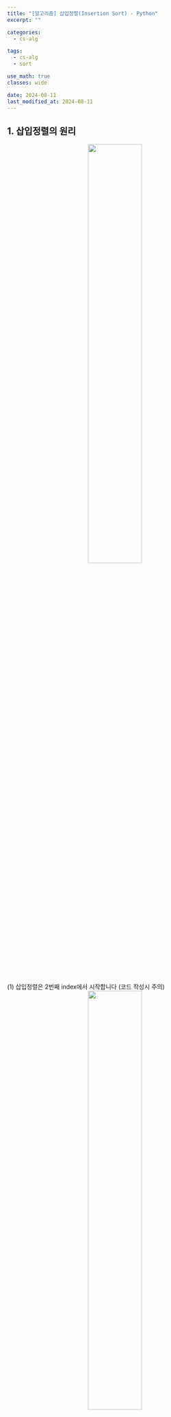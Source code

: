 ```yaml
---
title: "[알고리즘] 삽입정렬(Insertion Sort) - Python"
excerpt: ""

categories:
  - cs-alg

tags:
  - cs-alg
  - sort

use_math: true
classes: wide

date: 2024-08-11
last_modified_at: 2024-08-11
---
```


## 1. 삽입정렬의 원리

<center><img src='{{"/assets/img/2024-08-11-insertion_sort/img1.png" | relative_url}}' width="50%"></center>
(1) 삽입정렬은 2번째 index에서 시작합니다 (코드 작성시 주의)
<br>

<center><img src='{{"/assets/img/2024-08-11-insertion_sort/img2.png" | relative_url}}' width="50%"></center>
(2) 현재의 key가 앞의 숫자보다 큰지 작은지 확인하고,

* 앞의 숫자 < key 이면: 순서 그대로 유지
* 앞의 숫자 > key 이면: 서로 위치 바꾸기 (Swap)
<br>

<center><img src='{{"/assets/img/2024-08-11-insertion_sort/img3.png" | relative_url}}' width="50%"></center>
(3) 이후, key를 오른쪽으로 한 칸 옮기기
<br>

<center><img src='{{"/assets/img/2024-08-11-insertion_sort/img4.png" | relative_url}}' width="50%"></center>
(4) key인 4가 8보다 작으므로 swap
<br>

<center><img src='{{"/assets/img/2024-08-11-insertion_sort/img5.png" | relative_url}}' width="50%"></center>
(5) 작업이 끝났으니 다시 key 한 자리 옮기기
<br>

(6) 위 과정을 계속 반복하여 최종 정렬된 array 생성
<center><img src='{{"/assets/img/2024-08-11-insertion_sort/img6.png" | relative_url}}' width="50%"></center>
<center><img src='{{"/assets/img/2024-08-11-insertion_sort/img7.png" | relative_url}}' width="50%"></center>
<center><img src='{{"/assets/img/2024-08-11-insertion_sort/img8.png" | relative_url}}' width="50%"></center>
<center><img src='{{"/assets/img/2024-08-11-insertion_sort/img9.png" | relative_url}}' width="50%"></center>
<center><img src='{{"/assets/img/2024-08-11-insertion_sort/img10.png" | relative_url}}' width="50%"></center>
<center><img src='{{"/assets/img/2024-08-11-insertion_sort/img11.png" | relative_url}}' width="50%"></center>




## 2. 삽입정렬 Python 코드
<center><img src='{{"/assets/img/2024-08-11-insertion_sort/img12.png" | relative_url}}' width="60%"></center>
1. index "i"는 위 설명에서의 Key를 의미합니다. 또한, range를 1에서부터 시작하여 2번째 index부터 key로 설정될 수 있게 합니다.

2. key에서부터 왼쪽으로 대소비교를 하여 정렬을 할 수 있도록 inner loop를 설정해줍니다.

3. Key가 이전 원소보다 작으면,

4. Python의 swap코드 (a,b = b,a)를 이용하여 swap 진행





아래는 삽입정렬에 대한 Python 전체 코드와, 

Array가 오름차순 ascending[1, 2, 3, ... , 9999, 10000]일 때의 삽입 정렬
Array가 랜덤으로 섞여있을 때의 삽입 정렬
Array가 내림차순 descending[10000, 9999, 9998, ... , 2, 1] 일 때의 삽입 정렬
의 수행시간을 비교하는 코드입니다.


```python
# 1. Implement Insertion Sort  
import time
import random

def insertion_sort(list):
    for i in range(1, len(list)):
        for j in range(i, 0, -1):
            if list[j] < list[j-1]:
                list[j], list[j-1] = list[j-1], list[j]
            else:
                break

def insertion_sort_time(list):
    start_time = time.time()
    insertion_sort(list)
    end_time = time.time()
    return end_time - start_time


# a. Perform sorting in ascending order  on [1,2,3,4,5,6,........9999,10000] 
#    and compute the time for the execution.
list_a = list(range(1, 10001))
time_a = insertion_sort_time(list_a)
print("ascending order sorting time (sec):", time_a)

# b. Random shuffle the number [1,2,3,4,5,6,....9999,10000]  
#    and sort the array in ascending order, compute the time for the execution
list_b = list(range(1, 10001))
random.shuffle(list_b)
time_b = insertion_sort_time(list_b)
print("shuffled array sorting time (sec):", time_b)

# c. Perform sorting in descending order on [10000,9999,9998, ..... 3,2,1] 
#     and compute the time for the execution.  
list_c = list(range(10000, 0, -1))
time_c = insertion_sort_time(list_c)
print("descending order sorting time (sec):", time_c)



# Result
# ascending order sorting time (sec): 0.0020825862884521484
# shuffled array sorting time (sec): 2.6333789825439453
# descending order sorting time (sec): 5.20855188369751
```

Ascending인 경우 굉장히 빠른 속도로 정렬한 것을 볼 수 있고,

정렬된 방식에 따라 위와 같은 정렬 시간의 차이를 보이는 것을 알 수 있습니다.


## 3. 삽입정렬 시간복잡도/공간복잡도


### 시간복잡도:
- 위 정렬 시간 비교에서 나타났듯이, Best Case는 오름차순으로 정렬되어 있는 경우입니다.
- 오름차순의 경우 1 ~ n의 바깥의 for loop 하나만 통과하면 되므로 O(n)의 시간복잡도를 가지는 것을 알 수 있습니다.  
- Worst Case는 내림차순으로 정렬되어 있는 경우입니다.
- 내림차순의 경우 1 ~ n의 Outer loop와 1 ~ n의 Inner loop를 모두 통과해야 하므로 n × n = n^2, 즉 O(n^2)입니다.
- 따라서, Insertion Sort의 Time Complexity는 O(n^2)입니다.

### 공간복잡도:
- Insertion Sort는 정렬 수행 과정에서 추가적인 보조 공간(Auxiliary Space)를 필요로 하지 않습니다.
- 물론 Swap하는 과정에서 공간 한 자리가 필요하긴 하지만, 너무 작기 때문에 무시합니다.
- 따라서, Insertion Sort는 Auxiliary Space를 필요로하지 않는 In-place Sort입니다.





